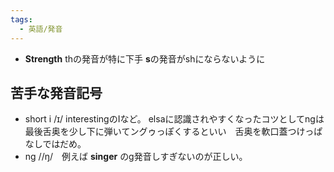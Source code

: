 ```yaml
---
tags:
  - 英語/発音
---
```

- **Strength** thの発音が特に下手  **s**の発音がshにならないように


## 苦手な発音記号

- short i /ɪ/ interestingのIなど。 elsaに認識されやすくなったコツとしてngは最後舌奥を少し下に弾いてングゥっぽくするといい　舌奥を軟口蓋つけっぱなしではだめ。
- ng //ŋ/　例えば **singer** のg発音しすぎないのが正しい。